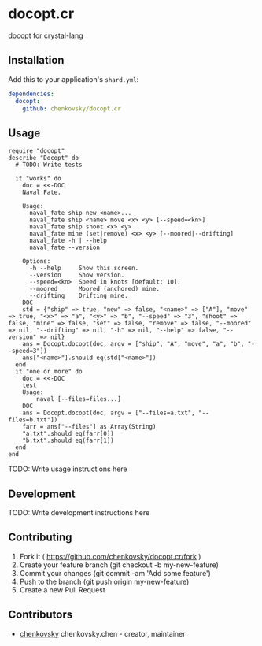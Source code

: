 # docopt.cr

docopt for crystal-lang

## Installation


Add this to your application's `shard.yml`:

```yaml
dependencies:
  docopt:
    github: chenkovsky/docopt.cr
```


## Usage


```crystal
require "docopt"
describe "Docopt" do
  # TODO: Write tests

  it "works" do
    doc = <<-DOC
    Naval Fate.

    Usage:
      naval_fate ship new <name>...
      naval_fate ship <name> move <x> <y> [--speed=<kn>]
      naval_fate ship shoot <x> <y>
      naval_fate mine (set|remove) <x> <y> [--moored|--drifting]
      naval_fate -h | --help
      naval_fate --version

    Options:
      -h --help     Show this screen.
      --version     Show version.
      --speed=<kn>  Speed in knots [default: 10].
      --moored      Moored (anchored) mine.
      --drifting    Drifting mine.
    DOC
    std = {"ship" => true, "new" => false, "<name>" => ["A"], "move" => true, "<x>" => "a", "<y>" => "b", "--speed" => "3", "shoot" => false, "mine" => false, "set" => false, "remove" => false, "--moored" => nil, "--drifting" => nil, "-h" => nil, "--help" => false, "--version" => nil}
    ans = Docopt.docopt(doc, argv = ["ship", "A", "move", "a", "b", "--speed=3"])
    ans["<name>"].should eq(std["<name>"])
  end
  it "one or more" do
    doc = <<-DOC
    test
    Usage:
        naval [--files=files...]
    DOC
    ans = Docopt.docopt(doc, argv = ["--files=a.txt", "--files=b.txt"])
    farr = ans["--files"] as Array(String)
    "a.txt".should eq(farr[0])
    "b.txt".should eq(farr[1])
  end
end
```

TODO: Write usage instructions here

## Development

TODO: Write development instructions here

## Contributing

1. Fork it ( https://github.com/chenkovsky/docopt.cr/fork )
2. Create your feature branch (git checkout -b my-new-feature)
3. Commit your changes (git commit -am 'Add some feature')
4. Push to the branch (git push origin my-new-feature)
5. Create a new Pull Request

## Contributors

- [chenkovsky](https://github.com/chenkovsky) chenkovsky.chen - creator, maintainer
